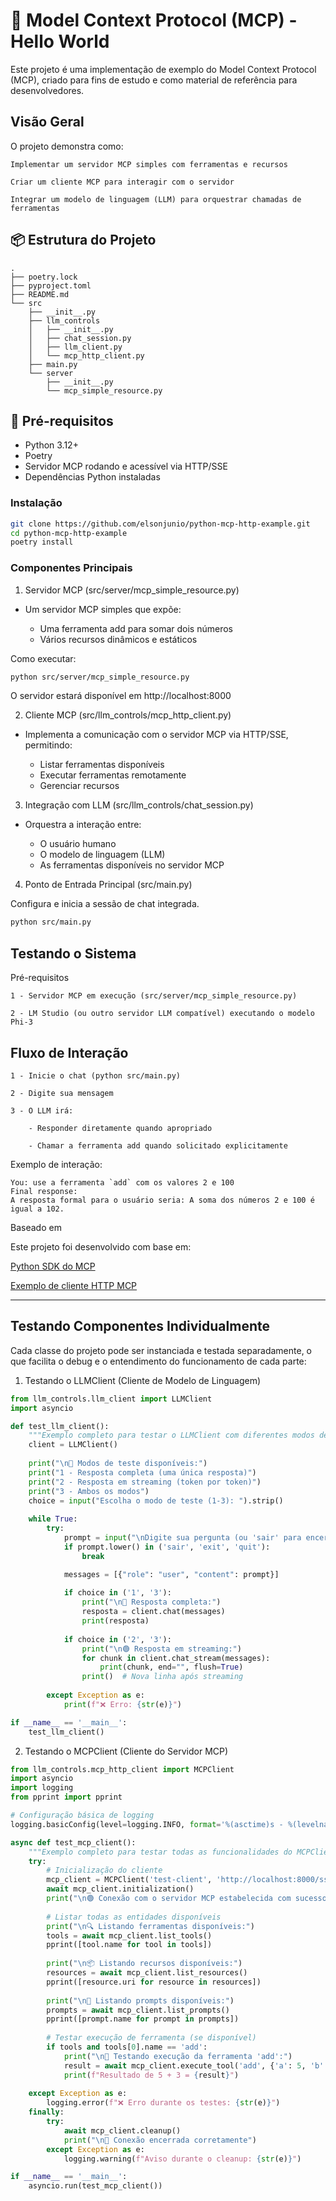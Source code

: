 # 🧠 Model Context Protocol (MCP) - Hello World

Este projeto é uma implementação de exemplo do Model Context Protocol (MCP), criado para fins de estudo e como material de referência para desenvolvedores.

## Visão Geral

O projeto demonstra como:

    Implementar um servidor MCP simples com ferramentas e recursos

    Criar um cliente MCP para interagir com o servidor

    Integrar um modelo de linguagem (LLM) para orquestrar chamadas de ferramentas


## 📦 Estrutura do Projeto

```
.
├── poetry.lock
├── pyproject.toml
├── README.md
└── src
    ├── __init__.py
    ├── llm_controls
    │   ├── __init__.py
    │   ├── chat_session.py
    │   ├── llm_client.py
    │   └── mcp_http_client.py
    ├── main.py
    └── server
        ├── __init__.py
        └── mcp_simple_resource.py
```
## 🔧 Pré-requisitos

- Python 3.12+
- Poetry
- Servidor MCP rodando e acessível via HTTP/SSE
- Dependências Python instaladas

### Instalação

```bash
git clone https://github.com/elsonjunio/python-mcp-http-example.git
cd python-mcp-http-example
poetry install
```

### Componentes Principais

1. Servidor MCP (src/server/mcp_simple_resource.py)

- Um servidor MCP simples que expõe:

    - Uma ferramenta add para somar dois números
    - Vários recursos dinâmicos e estáticos

Como executar:

```bash
python src/server/mcp_simple_resource.py
```
O servidor estará disponível em http://localhost:8000


2. Cliente MCP (src/llm_controls/mcp_http_client.py)

- Implementa a comunicação com o servidor MCP via HTTP/SSE, permitindo:

    - Listar ferramentas disponíveis
    - Executar ferramentas remotamente
    - Gerenciar recursos


3. Integração com LLM (src/llm_controls/chat_session.py)

- Orquestra a interação entre:

    - O usuário humano
    - O modelo de linguagem (LLM)
    - As ferramentas disponíveis no servidor MCP


4. Ponto de Entrada Principal (src/main.py)

Configura e inicia a sessão de chat integrada.

```bash
python src/main.py
```

## Testando o Sistema
Pré-requisitos

    1 - Servidor MCP em execução (src/server/mcp_simple_resource.py)

    2 - LM Studio (ou outro servidor LLM compatível) executando o modelo Phi-3

## Fluxo de Interação

    1 - Inicie o chat (python src/main.py)

    2 - Digite sua mensagem

    3 - O LLM irá:

        - Responder diretamente quando apropriado

        - Chamar a ferramenta add quando solicitado explicitamente


Exemplo de interação:

```
You: use a ferramenta `add` com os valores 2 e 100
Final response: 
A resposta formal para o usuário seria: A soma dos números 2 e 100 é igual a 102.
```

Baseado em

Este projeto foi desenvolvido com base em:

[Python SDK do MCP](https://github.com/modelcontextprotocol/python-sdk)

[Exemplo de cliente HTTP MCP](https://github.com/slavashvets/mcp-http-client-example/tree/main)


---
## Testando Componentes Individualmente

Cada classe do projeto pode ser instanciada e testada separadamente, o que facilita o debug e o entendimento do funcionamento de cada parte:

1. Testando o LLMClient (Cliente de Modelo de Linguagem)
```python
from llm_controls.llm_client import LLMClient
import asyncio

def test_llm_client():
    """Exemplo completo para testar o LLMClient com diferentes modos de operação"""
    client = LLMClient()
    
    print("\n🔵 Modos de teste disponíveis:")
    print("1 - Resposta completa (uma única resposta)")
    print("2 - Resposta em streaming (token por token)")
    print("3 - Ambos os modos")
    choice = input("Escolha o modo de teste (1-3): ").strip()
    
    while True:
        try:
            prompt = input("\nDigite sua pergunta (ou 'sair' para encerrar): ")
            if prompt.lower() in ('sair', 'exit', 'quit'):
                break

            messages = [{"role": "user", "content": prompt}]
            
            if choice in ('1', '3'):
                print("\n🔵 Resposta completa:")
                resposta = client.chat(messages)
                print(resposta)
            
            if choice in ('2', '3'):
                print("\n🟢 Resposta em streaming:")
                for chunk in client.chat_stream(messages):
                    print(chunk, end="", flush=True)
                print()  # Nova linha após streaming
            
        except Exception as e:
            print(f"❌ Erro: {str(e)}")

if __name__ == '__main__':
    test_llm_client()

```

2. Testando o MCPClient (Cliente do Servidor MCP)
```python
from llm_controls.mcp_http_client import MCPClient
import asyncio
import logging
from pprint import pprint

# Configuração básica de logging
logging.basicConfig(level=logging.INFO, format='%(asctime)s - %(levelname)s - %(message)s')

async def test_mcp_client():
    """Exemplo completo para testar todas as funcionalidades do MCPClient"""
    try:
        # Inicialização do cliente
        mcp_client = MCPClient('test-client', 'http://localhost:8000/sse')
        await mcp_client.initialization()
        print("\n🟢 Conexão com o servidor MCP estabelecida com sucesso!")
        
        # Listar todas as entidades disponíveis
        print("\n🔍 Listando ferramentas disponíveis:")
        tools = await mcp_client.list_tools()
        pprint([tool.name for tool in tools])
        
        print("\n📦 Listando recursos disponíveis:")
        resources = await mcp_client.list_resources()
        pprint([resource.uri for resource in resources])
        
        print("\n📝 Listando prompts disponíveis:")
        prompts = await mcp_client.list_prompts()
        pprint([prompt.name for prompt in prompts])
        
        # Testar execução de ferramenta (se disponível)
        if tools and tools[0].name == 'add':
            print("\n🧪 Testando execução da ferramenta 'add':")
            result = await mcp_client.execute_tool('add', {'a': 5, 'b': 3})
            print(f"Resultado de 5 + 3 = {result}")
        
    except Exception as e:
        logging.error(f"❌ Erro durante os testes: {str(e)}")
    finally:
        try:
            await mcp_client.cleanup()
            print("\n🛑 Conexão encerrada corretamente")
        except Exception as e:
            logging.warning(f"Aviso durante o cleanup: {str(e)}")

if __name__ == '__main__':
    asyncio.run(test_mcp_client())
```
